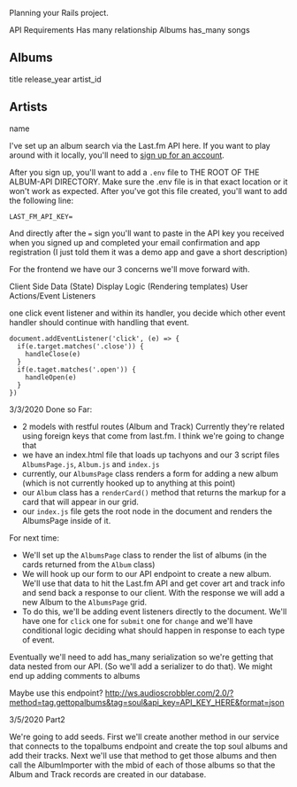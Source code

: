 Planning your Rails project.

API Requirements
Has many relationship
Albums has_many songs

## Albums
title
release_year
artist_id

## Artists
name

I've set up an album search via the Last.fm API here. If you want to play around with it locally, you'll need to [sign up for an account](https://www.last.fm/api/account/create).

After you sign up, you'll want to add a `.env` file to THE ROOT OF THE ALBUM-API DIRECTORY. Make sure the .env file is in that exact location or it won't work as expected. After you've got this file created, you'll want to add the following line:

```
LAST_FM_API_KEY=
```
And directly after the `=` sign you'll want to paste in the API key you received when you signed up and completed your email confirmation and app registration (I just told them it was a demo app and gave a short description)

For the frontend we have our 3 concerns we'll move forward with.

Client Side Data (State)
Display Logic (Rendering templates)
User Actions/Event Listeners

one click event listener and within its handler, you decide which other event handler should continue with handling that event.
```
document.addEventListener('click', (e) => {
  if(e.target.matches('.close')) {
    handleClose(e)
  } 
  if(e.taget.matches('.open')) {
    handleOpen(e)
  }
})
```
3/3/2020
Done so Far:
- 2 models with restful routes (Album and Track) Currently they're related using foreign keys that come from last.fm. I think we're going to change that
- we have an index.html file that loads up tachyons and our 3 script files `AlbumsPage.js`, `Album.js` and `index.js`
- currently, our `AlbumsPage` class renders a form for adding a new album (which is not currently hooked up to anything at this point)
- our `Album` class has a `renderCard()` method that returns the markup for a card that will appear in our grid.
- our `index.js` file gets the root node in the document and renders the AlbumsPage inside of it.

For next time:
- We'll set up the `AlbumsPage` class to render the list of albums (in the cards returned from the `Album` class)
- We will hook up our form to our API endpoint to create a new album. We'll use that data to hit the Last.fm API and get cover art and track info and send back a response to our client. With the response we will add a new Album to the `AlbumsPage` grid.
- To do this, we'll be adding event listeners directly to the document. We'll have one for `click` one for `submit` one for `change` and we'll have conditional logic deciding what should happen in response to each type of event.

Eventually we'll need to add has_many serialization so we're getting that data nested from our API. (So we'll add a serializer to do that). We might end up adding comments to albums


Maybe use this endpoint? http://ws.audioscrobbler.com/2.0/?method=tag.gettopalbums&tag=soul&api_key=API_KEY_HERE&format=json

3/5/2020 Part2

We're going to add seeds. First we'll create another method in our service that connects to the topalbums endpoint and create the top soul albums and add their tracks. Next we'll use that method to get those albums and then call the AlbumImporter with the mbid of each of those albums so that the Album and Track records are created in our database.